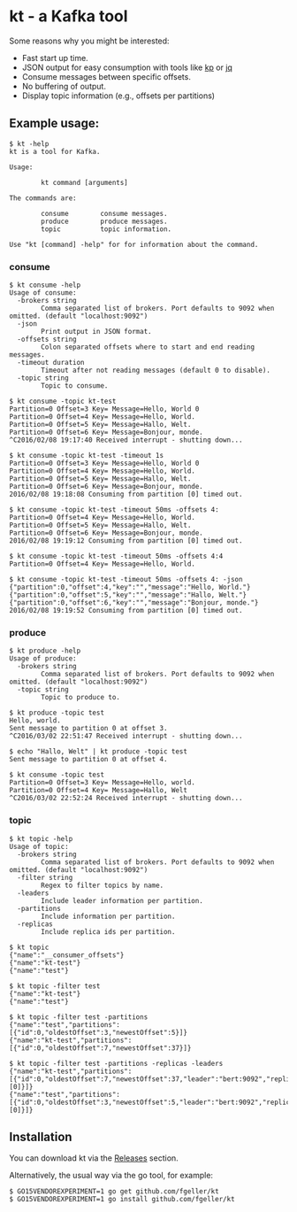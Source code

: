 # kt - a Kafka tool

Some reasons why you might be interested:

* Fast start up time.
* JSON output for easy consumption with tools like [kp](https://github.com/echojc/kp) or [jq](https://stedolan.github.io/jq/)
* Consume messages between specific offsets.
* No buffering of output.
* Display topic information (e.g., offsets per partitions)

## Example usage:

    $ kt -help
    kt is a tool for Kafka.

    Usage:

            kt command [arguments]

    The commands are:

            consume        consume messages.
            produce        produce messages.
            topic          topic information.

    Use "kt [command] -help" for for information about the command.

### consume

    $ kt consume -help
    Usage of consume:
      -brokers string
            Comma separated list of brokers. Port defaults to 9092 when omitted. (default "localhost:9092")
      -json
            Print output in JSON format.
      -offsets string
            Colon separated offsets where to start and end reading messages.
      -timeout duration
            Timeout after not reading messages (default 0 to disable).
      -topic string
            Topic to consume.

    $ kt consume -topic kt-test
    Partition=0 Offset=3 Key= Message=Hello, World 0
    Partition=0 Offset=4 Key= Message=Hello, World.
    Partition=0 Offset=5 Key= Message=Hallo, Welt.
    Partition=0 Offset=6 Key= Message=Bonjour, monde.
    ^C2016/02/08 19:17:40 Received interrupt - shutting down...

    $ kt consume -topic kt-test -timeout 1s
    Partition=0 Offset=3 Key= Message=Hello, World 0
    Partition=0 Offset=4 Key= Message=Hello, World.
    Partition=0 Offset=5 Key= Message=Hallo, Welt.
    Partition=0 Offset=6 Key= Message=Bonjour, monde.
    2016/02/08 19:18:08 Consuming from partition [0] timed out.

    $ kt consume -topic kt-test -timeout 50ms -offsets 4:
    Partition=0 Offset=4 Key= Message=Hello, World.
    Partition=0 Offset=5 Key= Message=Hallo, Welt.
    Partition=0 Offset=6 Key= Message=Bonjour, monde.
    2016/02/08 19:19:12 Consuming from partition [0] timed out.

    $ kt consume -topic kt-test -timeout 50ms -offsets 4:4
    Partition=0 Offset=4 Key= Message=Hello, World.

    $ kt consume -topic kt-test -timeout 50ms -offsets 4: -json
    {"partition":0,"offset":4,"key":"","message":"Hello, World."}
    {"partition":0,"offset":5,"key":"","message":"Hallo, Welt."}
    {"partition":0,"offset":6,"key":"","message":"Bonjour, monde."}
    2016/02/08 19:19:52 Consuming from partition [0] timed out.

### produce

    $ kt produce -help
    Usage of produce:
      -brokers string
            Comma separated list of brokers. Port defaults to 9092 when omitted. (default "localhost:9092")
      -topic string
            Topic to produce to.

    $ kt produce -topic test
    Hello, world.
    Sent message to partition 0 at offset 3.
    ^C2016/03/02 22:51:47 Received interrupt - shutting down...

    $ echo "Hallo, Welt" | kt produce -topic test
    Sent message to partition 0 at offset 4.

    $ kt consume -topic test
    Partition=0 Offset=3 Key= Message=Hello, world.
    Partition=0 Offset=4 Key= Message=Hallo, Welt
    ^C2016/03/02 22:52:24 Received interrupt - shutting down...

### topic

    $ kt topic -help
    Usage of topic:
      -brokers string
            Comma separated list of brokers. Port defaults to 9092 when omitted. (default "localhost:9092")
      -filter string
            Regex to filter topics by name.
      -leaders
            Include leader information per partition.
      -partitions
            Include information per partition.
      -replicas
            Include replica ids per partition.

    $ kt topic
    {"name":"__consumer_offsets"}
    {"name":"kt-test"}
    {"name":"test"}

    $ kt topic -filter test
    {"name":"kt-test"}
    {"name":"test"}

    $ kt topic -filter test -partitions
    {"name":"test","partitions":[{"id":0,"oldestOffset":3,"newestOffset":5}]}
    {"name":"kt-test","partitions":[{"id":0,"oldestOffset":7,"newestOffset":37}]}

    $ kt topic -filter test -partitions -replicas -leaders
    {"name":"kt-test","partitions":[{"id":0,"oldestOffset":7,"newestOffset":37,"leader":"bert:9092","replicas":[0]}]}
    {"name":"test","partitions":[{"id":0,"oldestOffset":3,"newestOffset":5,"leader":"bert:9092","replicas":[0]}]}

## Installation

You can download kt via the [Releases](https://github.com/fgeller/kt/releases) section.

Alternatively, the usual way via the go tool, for example:

    $ GO15VENDOREXPERIMENT=1 go get github.com/fgeller/kt
    $ GO15VENDOREXPERIMENT=1 go install github.com/fgeller/kt
